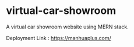 # virtual-car-showroom
A virtual car showroom website using MERN stack.

Deployment Link : https://manhuaplus.com/
